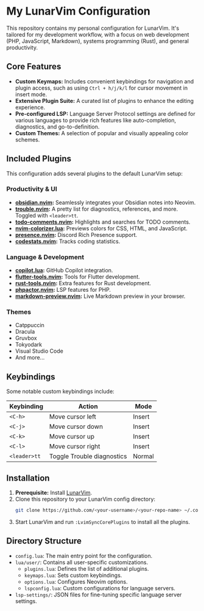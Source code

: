 # My LunarVim Configuration

This repository contains my personal configuration for LunarVim. It's tailored for my development workflow, with a focus on web development (PHP, JavaScript, Markdown), systems programming (Rust), and general productivity.

## Core Features

- **Custom Keymaps:** Includes convenient keybindings for navigation and plugin access, such as using `Ctrl + h/j/k/l` for cursor movement in insert mode.
- **Extensive Plugin Suite:** A curated list of plugins to enhance the editing experience.
- **Pre-configured LSP:** Language Server Protocol settings are defined for various languages to provide rich features like auto-completion, diagnostics, and go-to-definition.
- **Custom Themes:** A selection of popular and visually appealing color schemes.

## Included Plugins

This configuration adds several plugins to the default LunarVim setup:

### Productivity & UI
- **[obsidian.nvim](https://github.com/epwalsh/obsidian.nvim):** Seamlessly integrates your Obsidian notes into Neovim.
- **[trouble.nvim](https://github.com/folke/trouble.nvim):** A pretty list for diagnostics, references, and more. Toggled with `<leader>tt`.
- **[todo-comments.nvim](https://github.com/folke/todo-comments.nvim):** Highlights and searches for TODO comments.
- **[nvim-colorizer.lua](https://github.com/norcalli/nvim-colorizer.lua):** Previews colors for CSS, HTML, and JavaScript.
- **[presence.nvim](https://github.com/andweeb/presence.nvim):** Discord Rich Presence support.
- **[codestats.nvim](https://github.com/YannickFricke/codestats.nvim):** Tracks coding statistics.

### Language & Development
- **[copilot.lua](https://github.com/zbirenbaum/copilot.lua):** GitHub Copilot integration.
- **[flutter-tools.nvim](https://github.com/akinsho/flutter-tools.nvim):** Tools for Flutter development.
- **[rust-tools.nvim](https://github.com/simrat39/rust-tools.nvim):** Extra features for Rust development.
- **[phpactor.nvim](https://github.com/gbprod/phpactor.nvim):** LSP features for PHP.
- **[markdown-preview.nvim](https://github.com/iamcco/markdown-preview.nvim):** Live Markdown preview in your browser.

### Themes
- Catppuccin
- Dracula
- Gruvbox
- Tokyodark
- Visual Studio Code
- And more...

## Keybindings

Some notable custom keybindings include:

| Keybinding        | Action                      | Mode   |
| ----------------- | --------------------------- | ------ |
| `<C-h>`           | Move cursor left            | Insert |
| `<C-j>`           | Move cursor down            | Insert |
| `<C-k>`           | Move cursor up              | Insert |
| `<C-l>`           | Move cursor right           | Insert |
| `<leader>tt`      | Toggle Trouble diagnostics  | Normal |

## Installation

1.  **Prerequisite:** Install [LunarVim](https://www.lunarvim.org/docs/installation).
2.  Clone this repository to your LunarVim config directory:
    ```sh
    git clone https://github.com/<your-username>/<your-repo-name> ~/.config/lvim
    ```
3.  Start LunarVim and run `:LvimSyncCorePlugins` to install all the plugins.

## Directory Structure

- `config.lua`: The main entry point for the configuration.
- `lua/user/`: Contains all user-specific customizations.
  - `plugins.lua`: Defines the list of additional plugins.
  - `keymaps.lua`: Sets custom keybindings.
  - `options.lua`: Configures Neovim options.
  - `lspconfig.lua`: Custom configurations for language servers.
- `lsp-settings/`: JSON files for fine-tuning specific language server settings.